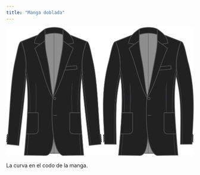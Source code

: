 ```yaml
---
title: "Manga doblada"
---
```


![Manga doblada](sleevebend.svg)

La curva en el codo de la manga.




